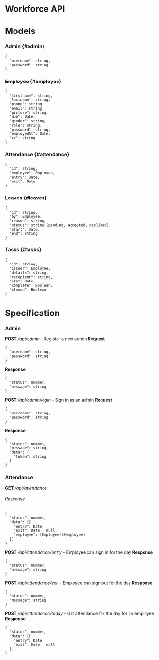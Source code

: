 # Workforce API

# Models
### Admin {#admin}
```
{
  "username": string,
  "password": string
}
```
### Employee {#employee} 
```
{
  "firstname": string,
  "lastname": string,
  "phone": string,
  "email": string,
  "picture": string,
  "dob": Date,
  "gender": string,
  "role": string,
  "password": string,
  "employedAt": Date,
  "cv": string
}
```

### Attendance {#attendance}
```
{
  "id": string,
  "employee": Employee,
  "entry": Date,
  "exit": Date
}
```

### Leaves {#leaves}
```
{
  "id": string,
  "by": Employee,
  "reason": string,
  "status": string (pending, accepted, declined),
  "start": Date,
  "end": string
}
```

### Tasks {#tasks}
```
{
  "id": string,
  "issuer": Employee,
  "details": string,
  "recepient": string,
  "eta": Date,
  "complete": Boolean,
  "closed": Boolean
}
```

# Specification

### Admin
**POST** _/api/admin_ - Register a new admin
**Request**
```
{
  "username": string,
  "password": string
}
```
**Response**
```
{
  "status": number,
  "message": string
}
```

**POST** _/api/admin/login_ - Sign in as an admin
**Request**
```
{
  "username": string,
  "password": string
}
```
**Response**
```
{
  "status": number,
  "message": string,
  "data": {
    "token": string
  }
}
```

### Attendance
**GET** _/api/attendance_
###### Response
```
{
  "status": number,
  "data": [{
    "entry": Date,
    "exit": Date | null,
    "employee": [Employee](#employee)
  }]
}
```
**POST** _/api/attendance/entry_ - Employee can sign in for the day
**Response**
```
{
  "status": number,
  "message": string
}
```
**POST** _/api/attendance/exit_ - Employee can sign out for the day
**Response**
```
{
  "status": number,
  "message": string
}
```
**POST** _/api/attendance/today_ - Get attendance for the day for an employee
**Response**
```
{
  "status": number,
  "data": [{
    "entry": Date,
    "exit": Date | null
  }]
}
```